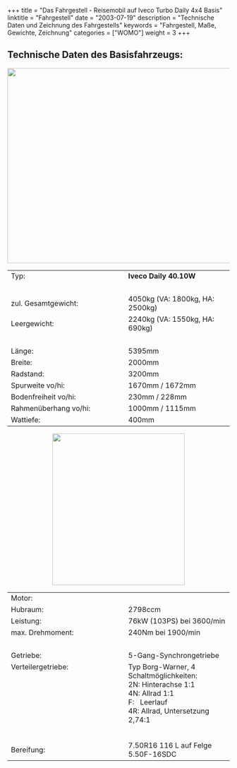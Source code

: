 +++
title = "Das Fahrgestell - Reisemobil auf Iveco Turbo Daily 4x4 Basis"
linktitle   = "Fahrgestell"
date =  "2003-07-19"
description = "Technische Daten und Zeichnung des Fahrgestells"
keywords      = "Fahrgestell, Maße, Gewichte, Zeichnung"
categories = ["WOMO"]
weight = 3
+++

<!--INHALT Beginn-->
<h2>Technische Daten des Basisfahrzeugs:</h2>
<div align="center"><img src="/bilder/iveco-womo/lkw-masse.gif" width="700" height="442" border="0" alt=""></div>
<table class="daten">
<tr>
<td width="250">Typ:</td>
<td><b>Iveco Daily 40.10W</b></td>
</tr>
<tr>
<td>&nbsp;</td>
<td></td>
</tr>
<tr>
<td>zul. Gesamtgewicht: &nbsp;&nbsp;</td>
<td>4050kg (VA: 1800kg, HA: 2500kg)</td>
</tr>
<tr>
<td>Leergewicht:</td>
<td>2240kg (VA: 1550kg, HA: 690kg)</td>
</tr>
<tr>
<td>&nbsp;</td>
<td>&nbsp;</td>
</tr>
<tr>
<td>L&auml;nge:</td>
<td>5395mm</td>
</tr>
<tr>
<td>Breite:</td>
<td>2000mm</td>
</tr>
<tr>
<td>Radstand:</td>
<td>3200mm</td>
</tr>
<tr>
<td>Spurweite vo/hi:</td>
<td>1670mm&nbsp;/&nbsp;1672mm</td>
</tr>
<tr>
<td>Bodenfreiheit vo/hi:</td>
<td>230mm&nbsp;/&nbsp;228mm</td>
</tr>
<tr>
<td>Rahmen&uuml;berhang vo/hi:</td>
<td>1000mm&nbsp;/&nbsp;1115mm</td>
</tr>
<tr>
<td>Wattiefe:</td>
<td>400mm</td>
</tr>
</table>
<div align="center"><img src="/bilder/iveco-womo/lkw-motor.gif" width="300" height="344" border="0" alt=""></div>
<table class="daten">
<tr>
<td width="250" valign="top">Motor:</td>
<td>&nbsp;</td>
</tr>
<tr>
<td>Hubraum:</td>
<td>2798ccm</td>
</tr>
<tr>
<td>Leistung:</td>
<td>76kW (103PS) bei 3600/min</td>
</tr>
<tr>
<td>max. Drehmoment:</td>
<td>240Nm bei 1900/min</td>
</tr>
<tr>
<td>&nbsp;</td>
<td></td>
</tr>
<tr>
<td>Getriebe:</td>
<td>5-Gang-Synchrongetriebe</td>
</tr>
<tr>
<td valign="top">Verteilergetriebe:</td>
<td>Typ Borg-Warner, 4 Schaltm&ouml;glichkeiten:<br>
2N: Hinterachse 1:1<br>
4N: Allrad 1:1<br>
F: &nbsp;&nbsp;Leerlauf<br>
4R: Allrad, Untersetzung 2,74:1</td>
</tr>
<tr>
<td></td>
<td></td>
</tr>
<tr>
<td>&nbsp;</td>
<td></td>
</tr>
<tr>
<td>Bereifung:</td>
<td>7.50R16 116 L auf Felge 5.50F-16SDC</td>
</tr>
</table>
<!--INHALT Ende-->